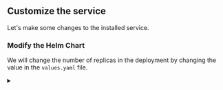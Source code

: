## Customize the service

Let's make some changes to the installed service.

### Modify the Helm Chart

<!-- speaker script:
Now that we have a Helm chart, we can modify it to customize the service. We can modify the Helm chart by changing the values in the `values.yaml` file or the code in the `templates` directory. here we will change the number of replicas in the deployment.
-->

We will change the number of replicas in the deployment by changing the value in the `values.yaml` file.

<details><summary></summary>

Observe the initial number of replicas in the deployment.

```bash
kubectl get pods -n demo
```{{exec}}

<details><summary></summary>

Change the number of replicas to 3 by modifying the `values.yaml` file.

```bash
vi demo-chart/values.yaml
```{{exec}}

Apply the changes by upgrading the release.

```bash
helm upgrade my-release demo-chart -n demo
```{{exec}}

<details><summary></summary>

Check for new pods.

```bash
kubectl get pods -n demo
```{{exec}}

<!-- speaker script:
Notice that the number of replicas changed. This is because we changed the number of replicas in the deployment. Helm updated the deployment in place.
-->

<details><summary></summary>

### Deploy with custom values

<!-- speaker script:
Another way to customize the Helm chart is to override the values in the `values.yaml` file when we deploy the chart. This is useful when we want to deploy the same chart multiple times with different values.
-->

We can override the values in the `values.yaml` file at the command line when we deploy the chart.

```bash
helm upgrade my-release demo-chart -n demo --set replicas=5
```{{exec}}

<details><summary></summary>


Check that the number of replicas changed.

```bash
kubectl get pods -n demo
```{{exec}}

<details><summary></summary>




### Changing the content

Lets have another look at our web page before we continue.

```bash
kubectl port-forward -n demo --address 0.0.0.0 service/demo-service 81:81
```{{exec}}

{{TRAFFIC_HOST1_81}}

<details><summary></summary>


<!-- speaker script:
Let's change the color of the page by overriding the color when we deploy the chart.
-->

Let's change the color.

```bash
helm upgrade my-release demo-chart -n demo --set color=yellow
```{{exec}}

### verify the change

Refresh the page in the browser to see the new color.

```bash
kubectl port-forward -n demo --address 0.0.0.0 service/demo-service 81:81
```{{exec}}

{{TRAFFIC_HOST1_81}}

<details><summary></summary>

### uh-oh

why is the color not changing?

<!-- speaker script:
The reason the color is not changing is because the deployment is not being updated. The deployment is not being updated because nothing in the deployment changed. The deployment is not being updated because the color is not part of the deployment. The color is part of the configmap.
-->

<details><summary></summary>

The content is in the configmap and not the deployment. Nothing changed in the deployment.

To get the change to apply, we need to restart the pods.

In kubernetes, 'restart' is a euphemism for killing. The pods will be replaced automatically.

we can kill the pods and when they restart they will pick up the new configmap.

<details><summary></summary>

Choose one of the pods.

```bash
kubectl get pods -n demo
```{{exec}}

Kill the pod.

```bash
kubectl delete pod <pod-name> -n demo
```{{exec}}

<details><summary></summary>

check again to see that the pod was replaced.

```bash
kubectl port-forward -n demo --address 0.0.0.0 service/demo-service 81:81
```{{exec}}

Refresh the page in the browser to see the new color, some of the time

{{TRAFFIC_HOST1_81}}


But we can do a little better and automate this so that the pods are restarted automatically when the configmap changes.

We'll calculate a checksum of the configmap and add it to the deployment as an annotation. The deployment controller will see the change and restart the pods.

<details><summary></summary>

here is the code that calculates the checksum:

```text
{{ include (print $.Template.BasePath "/configmap.yaml") . | sha256sum }}
```{{copy}}

We can add the checksum to the deployment like in this location:


```text
spec:
  template:
    metadata:
      annotations:
        checksum/config:
```

for convenience, here's just the annotations section so we can paste it in.

```text
      annotations:
        checksum/config: {{ include (print $.Template.BasePath "/configmap.yaml") . | sha256sum }}
```{{copy}}



```bash
vi ~/demo-chart/templates/deployment.yaml
```{{exec}}




```bash
helm upgrade my-release demo-chart -n demo --set replicas=color=yellow
```{{exec}}

<details><summary></summary>

Now the pods will be restarted automatically when the configmap changes.

```bash
kubectl get pods -n demo
```{{exec}}

and the page will be yellow.

``bash
kubectl port-forward -n demo --address 0.0.0.0 service/demo-service 81:81
```{{exec}}

{{TRAFFIC_HOST1_81}}